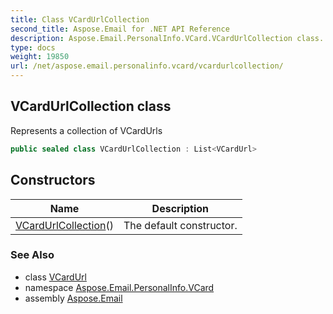 ```yaml
---
title: Class VCardUrlCollection
second_title: Aspose.Email for .NET API Reference
description: Aspose.Email.PersonalInfo.VCard.VCardUrlCollection class. Represents a collection of VCardUrls
type: docs
weight: 19850
url: /net/aspose.email.personalinfo.vcard/vcardurlcollection/
---
```

## VCardUrlCollection class

Represents a collection of VCardUrls

```csharp
public sealed class VCardUrlCollection : List<VCardUrl>
```

## Constructors

| Name | Description |
| --- | --- |
| [VCardUrlCollection](vcardurlcollection/)() | The default constructor. |

### See Also

* class [VCardUrl](../vcardurl/)
* namespace [Aspose.Email.PersonalInfo.VCard](../../aspose.email.personalinfo.vcard/)
* assembly [Aspose.Email](../../)


